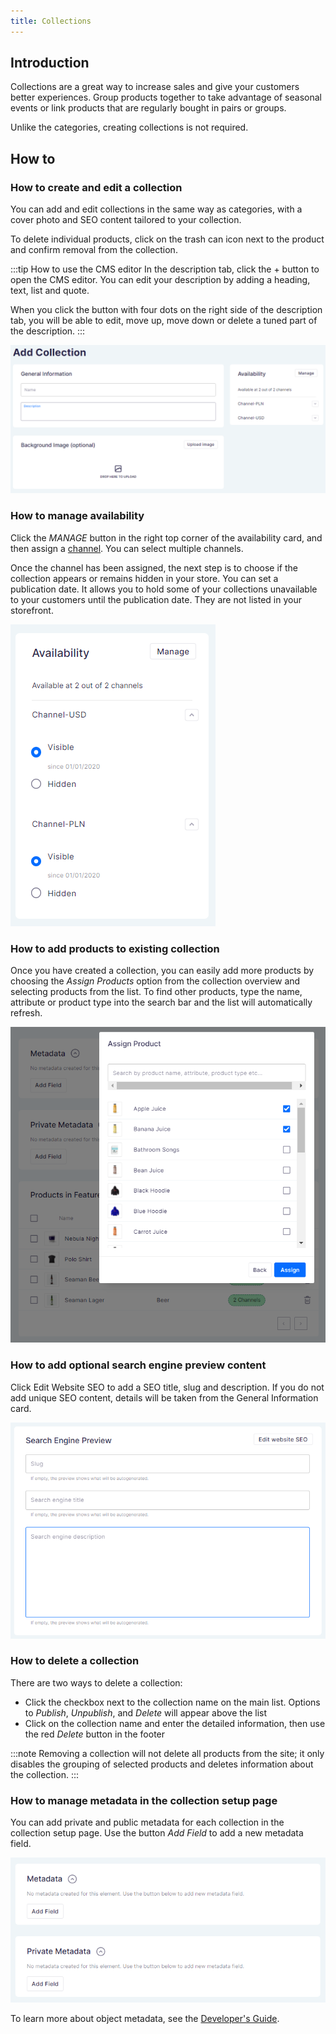 ```yaml
---
title: Collections
---
```


## Introduction

Collections are a great way to increase sales and give your customers better experiences. Group products together to take advantage of seasonal events or link products that are regularly bought in pairs or groups.

Unlike the categories, creating collections is not required.

## How to
### How to create and edit a collection

You can add and edit collections in the same way as categories, with a cover photo and SEO content tailored to your collection.

To delete individual products, click on the trash can icon next to the product and confirm removal from the collection.

:::tip How to use the CMS editor
In the description tab, click the + button to open the CMS editor. You can edit your description by adding a heading, text, list and quote.

When you click the button with four dots on the right side of the description tab, you will be able to edit, move up, move down or delete a tuned part of the description.
:::

![Creating a collection](../screenshots/catalog-collection-new.png)

### How to manage availability

Click the _MANAGE_ button in the right top corner of the availability card, and then assign a [channel](dashboard/configuration/channels.md). You can select multiple channels.

Once the channel has been assigned, the next step is to choose if the collection appears or remains hidden in your store. You can set a publication date. It allows you to hold some of your collections unavailable to your customers until the publication date. They are not listed in your storefront.

![Collection availability](../screenshots/catalog-collection-availability.png)

### How to add products to existing collection

Once you have created a collection, you can easily add more products by choosing the _Assign&nbsp;Products_ option from the collection overview and selecting products from the list. To find other products, type the name, attribute or product type into the search bar and the list will automatically refresh.

![Assign product to collection](../screenshots/catalog-collection-assign.png)

### How to add optional search engine preview content

Click Edit Website SEO to add a SEO title, slug and description. If you do not add unique SEO content, details will be taken from the General Information card.

![Collection SEO](../screenshots/catalog-collection-seo.png)

### How to delete a collection

There are two ways to delete a collection:

- Click the checkbox next to the collection name on the main list. Options to _Publish_, _Unpublish_, and _Delete_ will appear above the list
- Click on the collection name and enter the detailed information, then use the red _Delete_ button in the footer

:::note
Removing a collection will not delete all products from the site; it only disables the grouping of selected products and deletes information about the collection.
:::

### How to manage metadata in the collection setup page

You can add private and public metadata for each collection in the collection setup page. Use the button _Add Field_ to add a new metadata field.

![](../screenshots/metadata.png)

To learn more about object metadata, see the [Developer's Guide](developer/metadata.mdx).
